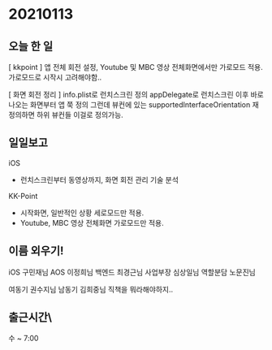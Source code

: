 # 20210113
## 오늘 한 일
[ kkpoint ]
앱 전체 회전 설정, Youtube 및 MBC 영상 전체화면에서만 가로모드 적용.
가로모드로 시작시 고려해야함..

[ 화면 회전 정리 ]
info.plist로 런치스크린 정의
appDelegate로 런치스크린 이후 바로 나오는 화면부터 앱 쭉 정의
그런데 뷰컨에 있는 supportedInterfaceOrientation 재정의하면 하위 뷰컨들 이걸로 정의가능.



## 일일보고
iOS
 - 런치스크린부터 동영상까지, 화면 회전 관리 기술 분석

KK-Point
 - 시작화면, 일반적인 상황 세로모드만 적용.
 - Youtube, MBC 영상 전체화면 가로모드만 적용.


## 이름 외우기!
iOS 구민재님
AOS 이정희님
백엔드 최경근님
사업부장 심상일님
역할분담 노문진님

여동기 권수지님
남동기 김희중님
직책을 뭐라해야하지..

## 출근시간\
수
 ~ 7:00
